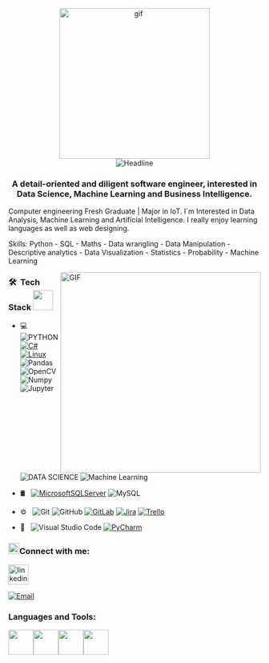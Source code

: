<div align=center>
          <img alt="gif" align="center" src="https://github.com/taha632/Taha-Elqandili/blob/main/git.gif" width=300 height=300/>
    </div>

<div align=center>
        <img src="https://readme-typing-svg.herokuapp.com?color=%236FDA44&size=32&center=true&vCenter=true&width=600&height=50&lines=Hi+there+I'm+Taha+Elqandili+%F0%9F%91%8B;AI+and+Data+Enthusiast;Passionate+about+new+technologies" alt="Headline" />
    </div>

<h3 align="center">A detail-oriented and diligent software engineer, interested in Data Science, Machine Learning and Business Intelligence.</h3>




Computer engineering Fresh Graduate | Major in IoT. I`m Interested in Data Analysis, Machine Learning and Artificial Intelligence. I really enjoy learning languages as well as web designing.


Skills: Python - SQL - Maths - Data wrangling - Data Manipulation - Descriptive analytics - Data Visualization - Statistics - Probability - Machine Learning





<img align="right" width="400" alt="GIF" src="https://blog.cloudlayer.io/content/images/2020/12/coding-freak.gif"/>






<h3> 🛠 &nbsp;Tech Stack <img src="https://media.giphy.com/media/j2pOGeGYKe2xCCKwfi/giphy.gif" width="40"></h3>

- 💻 &nbsp;
  ![PYTHON](https://img.shields.io/badge/-Python-333333?style=flat&logo=python)
  [![C#](https://img.shields.io/badge/C%23-%23239120.svg?logo=csharp&logoColor=white)](#)
  [![Linux](https://img.shields.io/badge/Linux-FCC624?logo=linux&logoColor=black)](#)
  ![Pandas](https://img.shields.io/badge/Pandas-150458?style=flat-square&logo=pandas&logoColor=white")
  ![OpenCV](https://img.shields.io/badge/-OpenCV-333333?style=flat&logo=OpenCV)
  ![Numpy](https://img.shields.io/badge/Numpy-013243?style=flat-square&logo=numpy&logoColor=white")
  ![Jupyter](https://img.shields.io/badge/Jupyter-F37626?style=flat-square&logo=Jupyter&logoColor=white)
  ![DATA SCIENCE](https://img.shields.io/badge/-Data%20Science-333333?style=flat&logo=data%20science)
  ![Machine Learning](https://img.shields.io/badge/-ML-333333?style=flat&logo=ML)
  
  
- 🛢 &nbsp;
  [![MicrosoftSQLServer](https://img.shields.io/badge/Microsoft%20SQL%20Server-CC2927?logo=microsoft%20sql%20server&logoColor=white)](#)
  ![MySQL](https://img.shields.io/badge/-MySQL-333333?style=flat&logo=mysql)
- ⚙️ &nbsp;
  ![Git](https://img.shields.io/badge/-Git-333333?style=flat&logo=git)
  ![GitHub](https://img.shields.io/badge/-GitHub-333333?style=flat&logo=github)
  [![GitLab](https://img.shields.io/badge/GitLab-FC6D26?logo=gitlab&logoColor=fff)](#)
  [![Jira](https://img.shields.io/badge/Jira-0052CC?logo=jira&logoColor=fff)](#)
  [![Trello](https://img.shields.io/badge/Trello-0052CC?logo=trello&logoColor=fff)](#)
- 🔧 &nbsp;
  ![Visual Studio Code](https://img.shields.io/badge/-Visual%20Studio%20Code-333333?style=flat&logo=visual-studio-code&logoColor=007ACC)
 [![PyCharm](https://img.shields.io/badge/PyCharm-143?logo=pycharm&logoColor=black&color=black&labelColor=green)](#)


<h3 align="left"><img src="https://media.giphy.com/media/5WJ6SOKeNKrSzblU4R/giphy.gif" width=22 height=22>Connect with me:</h3> 

[<img src='https://cdn3.iconfinder.com/data/icons/capsocial-round/500/linkedin-64.png' alt='linkedin' height='40'>](https://www.linkedin.com/in/tmelqandili/)


<a href="mailto:elqandili.taha@gmail.com"><img alt="Email" src="https://img.shields.io/badge/Gmail-D14836?logo=gmail&logoColor=white"></a><br>

<h3 align="left">Languages and Tools:</h3>

<img height=50 src="https://cdn.jsdelivr.net/gh/devicons/devicon/icons/python/python-original.svg"/><img height=50 src="https://cdn.jsdelivr.net/gh/devicons/devicon/icons/git/git-plain.svg"/><img height=50 src="https://cdn.jsdelivr.net/gh/devicons/devicon/icons/github/github-original.svg"/><img height=50 src="https://cdn.jsdelivr.net/gh/devicons/devicon/icons/vscode/vscode-original.svg"/>
